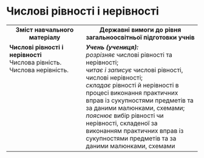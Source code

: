 # Числові рівності і нерівності
<table>
  <tr>
    <td width="40%" align="center"><b>Зміст навчального матеріалу<b></td>
    <td width="60%" align="center"><b>Державні вимоги до рівня загальноосвітньої підготовки учнів</b></td>
  </tr>
  <tr>
    <td width="40%" style="vertical-align:top !important;"><b>Числові рівності і нерівності</b><br>
Числова рівність.<br>
Числова нерівність.<br></td>
    <td width="60%" style="vertical-align:top !important;"><i><b>Учень (учениця):</b></i><br>
<i>розрізняє</i> числові рівності та нерівності;<br>
<i>читає і записує</i> числові рівності, числові нерівності;<br>
<i>складає</i> рівності й нерівності в процесі виконання практичних вправ із сукупностями предметів та за даними малюнками, схемами;<br>
<i>пояснює</i> вибір рівності чи нерівності, складеної за виконанням практичних вправ із сукупностями предметів та за даними малюнками, схемами<br></td>
  </tr>
</table>
